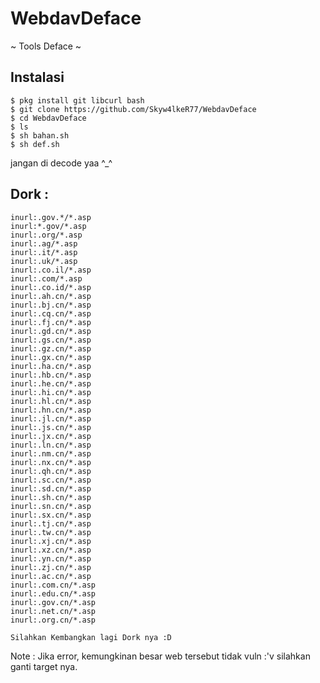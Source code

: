 # WebdavDeface
~ Tools Deface ~



## Instalasi
```
$ pkg install git libcurl bash
$ git clone https://github.com/Skyw4lkeR77/WebdavDeface
$ cd WebdavDeface
$ ls
$ sh bahan.sh
$ sh def.sh
```


jangan di decode yaa ^_^


## Dork :
```
inurl:.gov.*/*.asp
inurl:*.gov/*.asp
inurl:.org/*.asp
inurl:.ag/*.asp
inurl:.it/*.asp
inurl:.uk/*.asp
inurl:.co.il/*.asp
inurl:.com/*.asp
inurl:.co.id/*.asp
inurl:.ah.cn/*.asp
inurl:.bj.cn/*.asp
inurl:.cq.cn/*.asp
inurl:.fj.cn/*.asp
inurl:.gd.cn/*.asp
inurl:.gs.cn/*.asp
inurl:.gz.cn/*.asp
inurl:.gx.cn/*.asp
inurl:.ha.cn/*.asp
inurl:.hb.cn/*.asp
inurl:.he.cn/*.asp
inurl:.hi.cn/*.asp
inurl:.hl.cn/*.asp
inurl:.hn.cn/*.asp
inurl:.jl.cn/*.asp
inurl:.js.cn/*.asp
inurl:.jx.cn/*.asp
inurl:.ln.cn/*.asp
inurl:.nm.cn/*.asp
inurl:.nx.cn/*.asp
inurl:.qh.cn/*.asp
inurl:.sc.cn/*.asp
inurl:.sd.cn/*.asp
inurl:.sh.cn/*.asp
inurl:.sn.cn/*.asp
inurl:.sx.cn/*.asp
inurl:.tj.cn/*.asp
inurl:.tw.cn/*.asp
inurl:.xj.cn/*.asp
inurl:.xz.cn/*.asp
inurl:.yn.cn/*.asp
inurl:.zj.cn/*.asp
inurl:.ac.cn/*.asp
inurl:.com.cn/*.asp
inurl:.edu.cn/*.asp
inurl:.gov.cn/*.asp
inurl:.net.cn/*.asp
inurl:.org.cn/*.asp

Silahkan Kembangkan lagi Dork nya :D
```

Note : Jika error, kemungkinan besar web tersebut tidak vuln :'v silahkan ganti target nya. 
